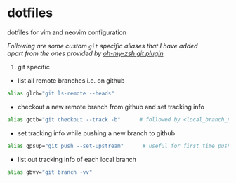 # dotfiles
dotfiles for vim and neovim configuration

*Following are some custom `git` specific aliases that I have added  
apart from the ones provided by [oh-my-zsh git plugin](https://github.com/robbyrussell/oh-my-zsh/wiki/Plugin:git)*

1. git specific  
  * list all remote branches i.e. on github  
  ```bash
  alias glrh="git ls-remote --heads"
  ```
  * checkout a new remote branch from github and set tracking info  
  ```bash
  alias gctb="git checkout --track -b"      # followed by <local_branch_name> <origin/remote_branch_name>
  ```
  * set tracking info while pushing a new branch to github
  ```bash
  alias gpsup="git push --set-upstream"      # useful for first time push of new branches
  ```
  * list out tracking info of each local branch
  ```bash
  alias gbvv="git branch -vv" 
  ```
  
  
